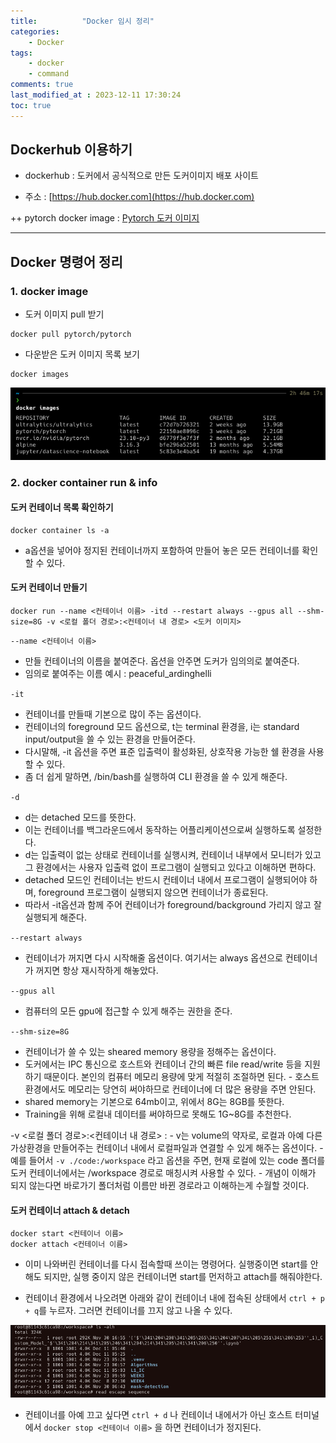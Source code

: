 ```yaml
---
title:          "Docker 임시 정리"
categories:       
    - Docker
tags:           
    - docker
    - command
comments: true
last_modified_at : 2023-12-11 17:30:24
toc: true
---
```


## Dockerhub 이용하기

- dockerhub : 도커에서 공식적으로 만든 도커이미지 배포 사이트

- 주소 : [https://hub.docker.com](https://hub.docker.com)

++ pytorch docker image : [Pytorch 도커 이미지](https://hub.docker.com/r/pytorch/pytorch)

---

## Docker 명령어 정리

### 1. docker image

- 도커 이미지 pull 받기

```
docker pull pytorch/pytorch
```

- 다운받은 도커 이미지 목록 보기

```
docker images
```

![docker images](/assets/images/custom/docker_images.png)


### 2. docker container run & info

#### 도커 컨테이너 목록 확인하기 

```
docker container ls -a
```

- a옵션을 넣어야 정지된 컨테이너까지 포함하여 만들어 놓은 모든 컨테이너를 확인할 수 있다.

#### 도커 컨테이너 만들기

```
docker run --name <컨테이너 이름> -itd --restart always --gpus all --shm-size=8G -v <로컬 폴더 경로>:<컨테이너 내 경로> <도커 이미지>
```


`--name <컨테이너 이름>`
- 만들 컨테이너의 이름을 붙여준다. 옵션을 안주면 도커가 임의의로 붙여준다. 
- 임의로 붙여주는 이름 예시 : peaceful_ardinghelli


`-it` 
- 컨테이너를 만들때 기본으로 많이 주는 옵션이다. 
- 컨테이너의 foreground 모드 옵션으로, t는 terminal 환경을, i는 standard input/output을 쓸 수 있는 환경을 만들어준다. 
- 다시말해, -it 옵션을 주면 표준 입출력이 활성화된, 상호작용 가능한 쉘 환경을 사용할 수 있다.
- 좀 더 쉽게 말하면, /bin/bash를 실행하여 CLI 환경을 쓸 수 있게 해준다.


`-d`
- d는 detached 모드를 뜻한다.
- 이는 컨테이너를 백그라운드에서 동작하는 어플리케이션으로써 실행하도록 설정한다.
- d는 입출력이 없는 상태로 컨테이너를 실행시켜, 컨테이너 내부에서 모니터가 있고 그 환경에서는 사용자 입출력 없이 프로그램이 실행되고 있다고 이해하면 편하다.
- detached 모드인 컨테이너는 반드시 컨테이너 내에서 프로그램이 실행되어야 하며, foreground 프로그램이 실행되지 않으면 컨테이너가 종료된다.
- 따라서 -it옵션과 함께 주어 컨테이너가 foreground/background 가리지 않고 잘 실행되게 해준다.


`--restart always`
- 컨테이너가 꺼지면 다시 시작해줄 옵션이다. 여기서는 always 옵션으로 컨테이너가 꺼지면 항상 재시작하게 해놓았다.


`--gpus all`
- 컴퓨터의 모든 gpu에 접근할 수 있게 해주는 권한을 준다.


`--shm-size=8G`
- 컨테이너가 쓸 수 있는 sheared memory 용량을 정해주는 옵션이다. 
- 도커에서는 IPC 통신으로 호스트와 컨테이너 간의 빠른 file read/write 등을 지원하기 때문이다. 본인의 컴퓨터 메모리 용량에 맞게 적절히 조절하면 된다. - 호스트환경에서도 메모리는 당연히 써야하므로 컨테이너에 더 많은 용량을 주면 안된다. 
- shared memory는 기본으로 64mb이고, 위에서 8G는 8GB를 뜻한다.
- Training을 위해 로컬내 데이터를 써야하므로 못해도 1G~8G를 추천한다.


-v <로컬 폴더 경로>:<컨테이너 내 경로> : 
    - v는 volume의 약자로, 로컬과 아예 다른 가상환경을 만들어주는 컨테이너 내에서 로컬파일과 연결할 수 있게 해주는 옵션이다. 
    - 예를 들어서 `-v ./code:/workspace` 라고 옵션을 주면, 현재 로컬에 있는 code 폴더를 도커 컨테이너에서는 /workspace 경로로 매칭시켜 사용할 수 있다. 
    - 개념이 이해가 되지 않는다면 바로가기 폴더처럼 이름만 바뀐 경로라고 이해하는게 수월할 것이다.


#### 도커 컨테이너 attach & detach

```
docker start <컨테이너 이름>
docker attach <컨테이너 이름>
```

- 이미 나와버린 컨테이너를 다시 접속할때 쓰이는 명령어다. 실행중이면 start를 안해도 되지만, 실행 중이지 않은 컨테이너면 start를 먼저하고 attach를 해줘야한다.

- 컨테이너 환경에서 나오려면 아래와 같이 컨테이너 내에 접속된 상태에서 `ctrl + p + q`를 누르자. 그러면 컨테이너를 끄지 않고 나올 수 있다.

![docker detach](/assets/images/custom/docker_detach.png)

- 컨테이너를 아예 끄고 싶다면 `ctrl + d` 나 컨테이너 내에서가 아닌 호스트 터미널에서 `docker stop <컨테이너 이름>` 을 하면 컨테이너가 정지된다.
